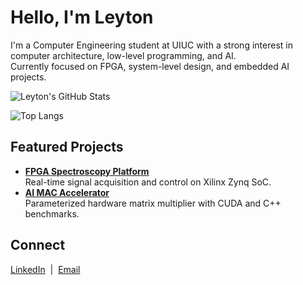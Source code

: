 # Hello, I'm Leyton

I'm a Computer Engineering student at UIUC with a strong interest in computer architecture, low-level programming, and AI.  
Currently focused on FPGA, system-level design, and embedded AI projects.

<!-- Main GitHub stats:  -->
![Leyton's GitHub Stats](https://github-readme-stats.vercel.app/api?username=leytonkm&show_icons=true&hide_title=true&count_private=true&theme=default&hide=issues,contribs)

![Top Langs](https://github-readme-stats.vercel.app/api/top-langs/?username=leytonkm&layout=compact&hide_title=true&hide=css,html&theme=default)

<!-- 
[![Leyton's github activity graph](https://github-readme-activity-graph.cyclic.app/graph?username=leytonkm&theme=github)](https://github.com/ashutosh00710/github-readme-activity-graph)
-->

## Featured Projects

- [**FPGA Spectroscopy Platform**](https://github.com/leytonkm/spectroscopy-fpga)  
  Real-time signal acquisition and control on Xilinx Zynq SoC.
- [**AI MAC Accelerator**](https://github.com/leytonkm/ai-mac-accelerator)  
  Parameterized hardware matrix multiplier with CUDA and C++ benchmarks.

## Connect

[LinkedIn](https://linkedin.com/in/leytonmueller) &nbsp;|&nbsp; [Email](mailto:leytonm2@illinois.edu)
